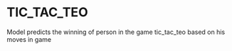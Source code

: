 # TIC_TAC_TEO
Model predicts the winning of person in the game tic_tac_teo based on his moves in game
